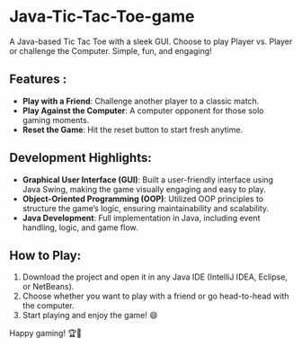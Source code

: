 # Java-Tic-Tac-Toe-game
A Java-based Tic Tac Toe with a sleek GUI. Choose to play Player vs. Player or challenge the Computer. Simple, fun, and engaging!

## Features  :  
- **Play with a Friend**: Challenge another player to a classic match.  
- **Play Against the Computer**: A computer opponent for those solo gaming moments.
- **Reset the Game**: Hit the reset button to start fresh anytime. 

## Development Highlights:  
- **Graphical User Interface (GUI)**: Built a user-friendly interface using Java Swing, making the game visually engaging and easy to play.  
- **Object-Oriented Programming (OOP)**: Utilized OOP principles to structure the game’s logic, ensuring maintainability and scalability.  
- **Java Development**: Full implementation in Java, including event handling, logic, and game flow.

## How to Play:  
1. Download the project and open it in any Java IDE (IntelliJ IDEA, Eclipse, or NetBeans).  
2. Choose whether you want to play with a friend or go head-to-head with the computer.  
3. Start playing and enjoy the game! 😄  

Happy gaming! 🏆🎉
